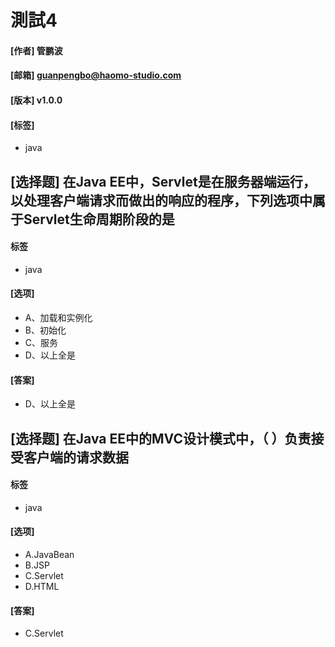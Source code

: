 # 測試4
#### [作者] 管鹏波
#### [邮箱] guanpengbo@haomo-studio.com
#### [版本] v1.0.0
#### [标签]
* java

## [选择题] 在Java EE中，Servlet是在服务器端运行，以处理客户端请求而做出的响应的程序，下列选项中属于Servlet生命周期阶段的是
#### 标签
* java

#### [选项]
* A、加载和实例化
* B、初始化
* C、服务
* D、以上全是

#### [答案]
* D、以上全是

## [选择题] 在Java EE中的MVC设计模式中，（ ）负责接受客户端的请求数据
#### 标签
* java

#### [选项]
* A.JavaBean
* B.JSP
* C.Servlet
* D.HTML

#### [答案]
* C.Servlet
